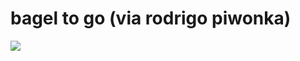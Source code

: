 <!--
id: 613993
link: http://tumblr.atmos.org/post/613993/bagel-to-go-via-rodrigo-piwonka
slug: bagel-to-go-via-rodrigo-piwonka
date: Thu Apr 05 2007 08:04:47 GMT-0700 (PDT)
publish: 2007-04-05
tags: 
title: bagel to go (via rodrigo piwonka)
-->


bagel to go (via rodrigo piwonka)
=================================

![](http://31.media.tumblr.com/613993_500.jpg)

